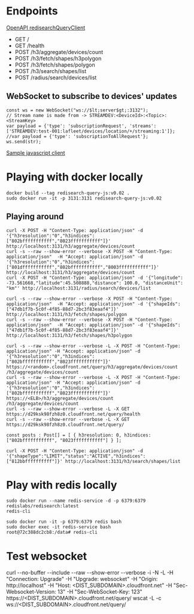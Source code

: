 
# Endpoints

[OpenAPI redisearchQueryClient](https://app.swaggerhub.com/apis/LaFleet/redisearchQueryClient/0.1)

* GET /
* GET /health
* POST /h3/aggregate/devices/count
* POST /h3/fetch/shapes/h3polygon
* POST /h3/fetch/shapes/polygon
* POST /h3/search/shapes/list
* POST /radius/search/devices/list

## WebSocket to subscribe to devices' updates

```
const ws = new WebSocket("ws://$lt;server$gt;:3132");
// Stream name is made from -> STREAMDEV:<DeviceId>:<Topic>:<StreamKey>
var payload = {'type': 'subscriptionRequest', 'streams': ['STREAMDEV:test-001:lafleet/devices/location/+/streaming:1']};
//var payload = {'type': 'subscriptionToAllRequest'};
ws.send(str); 
```

[Sample javascript client](utils/index.htm)

# Playing with docker locally

```
docker build --tag redisearch-query-js:v0.02 .
sudo docker run -it -p 3131:3131 redisearch-query-js:v0.02
```

## Playing around

```
curl -X POST -H "Content-Type: application/json" -d '{"h3resolution":"0","h3indices":["802bfffffffffff","8023fffffffffff"]}' http://localhost:3131/h3/aggregate/devices/count
curl -s --raw --show-error --verbose -X POST -H "Content-Type: application/json"  -H "Accept: application/json" -d '{"h3resolution":"0","h3indices":["801dfffffffffff","802bfffffffffff","8003fffffffffff"]}' http://localhost:3131/h3/aggregate/devices/count
curl -X POST -H "Content-Type: application/json" -d '{"longitude": -73.561668,"latitude":45.508888,"distance": 100.0, "distanceUnit": "km"' http://localhost:3131/radius/search/devices/list

curl -s --raw --show-error --verbose -X POST -H "Content-Type: application/json"  -H "Accept: application/json" -d '{"shapeIds":["47db1f7b-5c0f-4f85-88d7-2bc3f83eaaf4"]}' http://localhost:3131/h3/fetch/shapes/polygon
curl -s --raw --show-error --verbose -X POST -H "Content-Type: application/json"  -H "Accept: application/json" -d '{"shapeIds":["47db1f7b-5c0f-4f85-88d7-2bc3f83eaaf4"]}' http://localhost:3131/h3/fetch/shapes/h3polygon

curl -s --raw --show-error --verbose -L -X POST -H "Content-Type: application/json" -H "Accept: application/json" -d '{"h3resolution":"0","h3indices":["802bfffffffffff","8023fffffffffff"]}' https://<random>.cloudfront.net/query/h3/aggregate/devices/count
/h3/aggregate/devices/count
curl -s --raw --show-error --verbose -L -X POST -H "Content-Type: application/json" -H "Accept: application/json" -d '{"h3resolution":"0","h3indices":["802bfffffffffff","8023fffffffffff"]}' https://<ELB>/h3/aggregate/devices/count
/h3/aggregate/devices/count
curl -s --raw --show-error --verbose -L -X GET https://d29ksk98fzh8z0.cloudfront.net/query/health
curl -s --raw --show-error --verbose -L -X GET https://d29ksk98fzh8z0.cloudfront.net/query/
```

```
const posts : Post[] = [ { h3resolution: 0, h3indices: ["802bfffffffffff", "8023fffffffffff"] } ];
```

```
curl -X POST -H "Content-Type: application/json" -d '{"shapeType":"LIMIT","status":"ACTIVE","h3indices":["812bbffffffffff"]}' http://localhost:3131/h3/search/shapes/list
```

# Play with redis locally

```
sudo docker run --name redis-service -d -p 6379:6379 redislabs/redisearch:latest
redis-cli

sudo docker run -it -p 6379:6379 redis bash
sudo docker exec -it redis-service bash
root@72c388dc2cb8:/data# redis-cli
```

# Test websocket

curl --no-buffer --include --raw --show-error --verbose -i -N -L -H "Connection: Upgrade" -H "Upgrade: websocket" -H "Origin: http://localhost" -H "Host: &lt;DIST_SUBDOMAIN&gt;.cloudfront.net" -H "Sec-Websocket-Version: 13" -H "Sec-WebSocket-Key: 123" https://&lt;DIST_SUBDOMAIN&gt;.cloudfront.net/query/
wscat -L -c ws://&lt;DIST_SUBDOMAIN&gt;.cloudfront.net/query/
